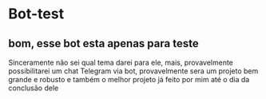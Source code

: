# Bot-test 
## bom, esse bot esta apenas para teste
Sinceramente não sei qual tema darei para ele, mais, provavelmente possibilitarei um chat Telegram via bot, provavelmente sera um projeto bem grande e robusto e também o melhor projeto já feito por mim até o dia da conclusão dele
